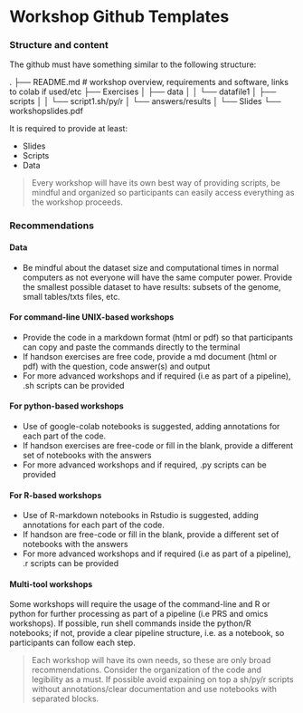 # Workshop Github Templates

### Structure and content
The github must have something similar to the following structure:

.
├── README.md # workshop overview, requirements and software, links to colab if used/etc
├── Exercises
│   ├── data
│   │   └── datafile1
│   ├── scripts
│   │   └── script1.sh/py/r
│   └── answers/results
│
└── Slides
    └── workshopslides.pdf
    
It is required to provide at least:
* Slides
* Scripts
* Data

> Every workshop will have its own best way of providing scripts, be mindful and organized so participants can easily access everything as the workshop proceeds.

### Recommendations

#### Data
* Be mindful about the dataset size and computational times in normal computers as not everyone will have the same computer power. Provide the smallest possible dataset to have results: subsets of the genome, small tables/txts files, etc.

#### For command-line UNIX-based workshops 
* Provide the code in a markdown format (html or pdf) so that participants can copy and paste the commands directly to the terminal
* If handson exercises are free code, provide a md document (html or pdf) with the question, code answer(s) and output 
* For more advanced workshops and if required (i.e as part of a pipeline), .sh scripts can be provided

#### For python-based workshops
* Use of google-colab notebooks is suggested, adding annotations for each part of the code.
* If handson exercises are free-code or fill in the blank, provide a different set of notebooks with the answers
* For more advanced workshops and if required, .py scripts can be provided

#### For R-based workshops
* Use of R-markdown notebooks in Rstudio is suggested, adding annotations for each part of the code.
* If handson are free-code or fill in the blank, provide a different set of notebooks with the answers
* For more advanced workshops and if required (i.e as part of a pipeline), .r scripts can be provided

#### Multi-tool workshops
Some workshops will require the usage of the command-line and R or python for further processing as part of a pipeline (i.e PRS and omics workshops). 
If possible, run shell commands inside the python/R notebooks; if not, provide a clear pipeline structure, i.e. as a notebook, so participants can follow each step.

> Each workshop will have its own needs, so these are only broad recommendations. Consider the organization of the code and legibility as a must. If possible avoid expaining on top a sh/py/r scripts without annotations/clear documentation and use notebooks with separated blocks.


